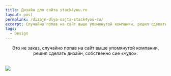 ```yaml
---
title: Дизайн для сайта stack4you.ru
layout: post
permalink: /dizajn-dlya-sajta-stack4you-ru/
excerpt: Cлучайно попав на сайт выше упомянутой компании, решил сделать дизайн, собственно сие чудо
tags:
  - Design
---
```

<p style="text-align: center;">
  Это не заказ, случайно попав на сайт выше упомянутой компании, решил сделать дизайн, собственно сие &#171;чудо&#187;:
</p>

<br>
<img src="https://farm6.staticflickr.com/5703/21466151710_cf058b77f2_o.jpg">
<br>
<br>

